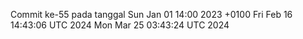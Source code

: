 Commit ke-55 pada tanggal Sun Jan 01 14:00 2023 +0100
Fri Feb 16 14:43:06 UTC 2024
Mon Mar 25 03:43:24 UTC 2024
